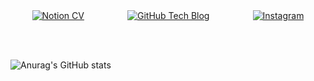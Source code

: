 <div style="display: flex; justify-content: space-around; align-items: center; width: 100%;">
  <a href="https://jaehee831.notion.site/Hi-I-m-Jaehee-7869403b0bca403aabcfd7ae5e4cc1c3?pvs=4" target="_blank">
    <img src="https://img.shields.io/badge/CV-66DEB1?style=flat&logo=Notion&logoColor=000000" alt="Notion CV"/>
  </a>
  <a href="https://jaehee831.github.io/" target="_blank">
    <img src="https://img.shields.io/badge/Tech Blog-FCBFBD?style=flat&logo=GitHub&logoColor=181717" alt="GitHub Tech Blog"/>
  </a>
  <a href="https://www.instagram.com/jae_pee831/" target="_blank">
    <img src="https://img.shields.io/badge/Instagram-B2FCE4?style=flat&logo=Instagram&logoColor=E4405F" alt="Instagram"/>
  </a>
</div>

<br><br>

![Anurag's GitHub stats](https://github-readme-stats.vercel.app/api?username=jaehee831&show_icons=true&theme=radical)
